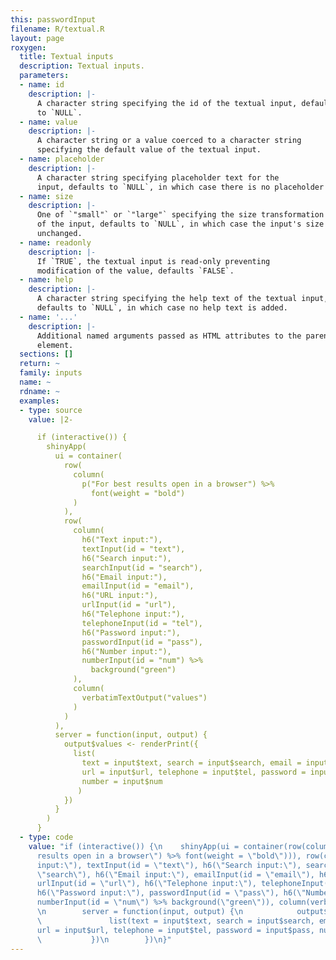 ```yaml
---
this: passwordInput
filename: R/textual.R
layout: page
roxygen:
  title: Textual inputs
  description: Textual inputs.
  parameters:
  - name: id
    description: |-
      A character string specifying the id of the textual input, defaults
      to `NULL`.
  - name: value
    description: |-
      A character string or a value coerced to a character string
      specifying the default value of the textual input.
  - name: placeholder
    description: |-
      A character string specifying placeholder text for the
      input, defaults to `NULL`, in which case there is no placeholder text.
  - name: size
    description: |-
      One of `"small"` or `"large"` specifying the size transformation
      of the input, defaults to `NULL`, in which case the input's size is
      unchanged.
  - name: readonly
    description: |-
      If `TRUE`, the textual input is read-only preventing
      modification of the value, defaults `FALSE`.
  - name: help
    description: |-
      A character string specifying the help text of the textual input,
      defaults to `NULL`, in which case no help text is added.
  - name: '...'
    description: |-
      Additional named arguments passed as HTML attributes to the parent
      element.
  sections: []
  return: ~
  family: inputs
  name: ~
  rdname: ~
  examples:
  - type: source
    value: |2-

      if (interactive()) {
        shinyApp(
          ui = container(
            row(
              column(
                p("For best results open in a browser") %>%
                  font(weight = "bold")
              )
            ),
            row(
              column(
                h6("Text input:"),
                textInput(id = "text"),
                h6("Search input:"),
                searchInput(id = "search"),
                h6("Email input:"),
                emailInput(id = "email"),
                h6("URL input:"),
                urlInput(id = "url"),
                h6("Telephone input:"),
                telephoneInput(id = "tel"),
                h6("Password input:"),
                passwordInput(id = "pass"),
                h6("Number input:"),
                numberInput(id = "num") %>%
                  background("green")
              ),
              column(
                verbatimTextOutput("values")
              )
            )
          ),
          server = function(input, output) {
            output$values <- renderPrint({
              list(
                text = input$text, search = input$search, email = input$email,
                url = input$url, telephone = input$tel, password = input$pass,
                number = input$num
               )
            })
          }
        )
      }
  - type: code
    value: "if (interactive()) {\n    shinyApp(ui = container(row(column(p(\"For best
      results open in a browser\") %>% font(weight = \"bold\"))), row(column(h6(\"Text
      input:\"), textInput(id = \"text\"), h6(\"Search input:\"), searchInput(id =
      \"search\"), h6(\"Email input:\"), emailInput(id = \"email\"), h6(\"URL input:\"),
      urlInput(id = \"url\"), h6(\"Telephone input:\"), telephoneInput(id = \"tel\"),
      h6(\"Password input:\"), passwordInput(id = \"pass\"), h6(\"Number input:\"),
      numberInput(id = \"num\") %>% background(\"green\")), column(verbatimTextOutput(\"values\")))),
      \n        server = function(input, output) {\n            output$values <- renderPrint({\n
      \               list(text = input$text, search = input$search, email = input$email,
      url = input$url, telephone = input$tel, password = input$pass, number = input$num)\n
      \           })\n        })\n}"
---
```

